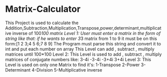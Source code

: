 # Matrix-Calculator
This Project is used to calculate the Addition,Subtraction,Multiplication,Transpose,power,determinant,multiplicative inverse of 100*100 matrix
Level 1:
  User must enter a matrix in the form of string like that:
    if he wants to enter 3*3 matrix from 1 to 9 it must be on this form:[1 2 3;4 5 6;7 8 9]
  The Program must parse this string and convert it to int and put each number on array
  This Level can add , subtract , multiply matrices until 100*100
Level 2:
  This Level is used to add , subtract , multiply matrices of conjugate numbers like: 3-4i -3-4i -3+4i 3+4i
Level 3:
  This Level is used on only one Matrix to find it's:
  1-Transpose
  2-Power
  3-Determinant
  4-Division
  5-Multiplicative inverse
